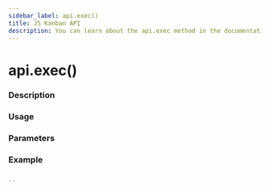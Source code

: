 ```yaml
---
sidebar_label: api.exec()
title: JS Kanban API
description: You can learn about the api.exec method in the documentation of the JavaScript Kanban library. Browse developer guides and API reference, try out code examples and live demos.
---
```


# api.exec()

### Description


### Usage


### Parameters


### Example

```jsx

``
